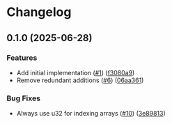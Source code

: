 # Changelog

## 0.1.0 (2025-06-28)


### Features

* Add initial implementation ([#1](https://github.com/noir-lang/sha512/issues/1)) ([f3080a9](https://github.com/noir-lang/sha512/commit/f3080a95c1c1a5d8f7b0ca61cf77f909714e8d89))
* Remove redundant additions ([#6](https://github.com/noir-lang/sha512/issues/6)) ([06aa361](https://github.com/noir-lang/sha512/commit/06aa36119caae51b93fe6cf69a66bcd847268a5b))


### Bug Fixes

* Always use u32 for indexing arrays ([#10](https://github.com/noir-lang/sha512/issues/10)) ([3e89813](https://github.com/noir-lang/sha512/commit/3e89813d1a8a6c6d8d6a4d1277d88f17d8386b3b))
